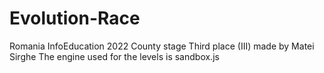 # Evolution-Race
Romania InfoEducation 2022 County stage Third place (III) made by Matei Sirghe
The engine used for the levels is sandbox.js
